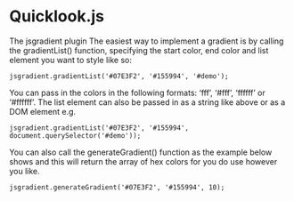 # Quicklook.js

The jsgradient plugin
The easiest way to implement a gradient is by calling the gradientList() function, specifying the start color, end color and list element you want to style like so:

    jsgradient.gradientList('#07E3F2', '#155994', '#demo');

You can pass in the colors in the following formats: ‘fff’, ‘#fff’, ‘ffffff’ or ‘#ffffff’. The list element can also be passed in as a string like above or as a DOM element e.g.

	jsgradient.gradientList('#07E3F2', '#155994', document.querySelector('#demo'));

You can also call the generateGradient() function as the example below shows and this will return the array of hex colors for you do use however you like.

    jsgradient.generateGradient('#07E3F2', '#155994', 10);